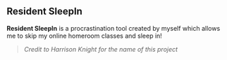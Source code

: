 ## Resident SleepIn 

**Resident SleepIn** is a procrastination tool created by myself which allows me to skip my online homeroom classes and sleep in! 
> *Credit to Harrison Knight for the name of this project*